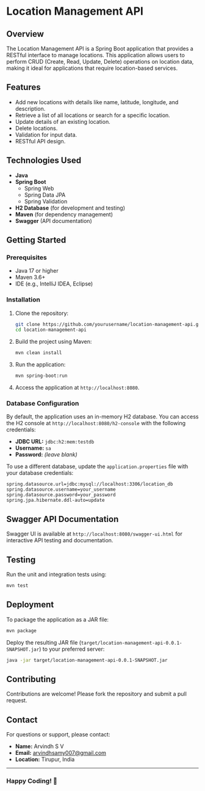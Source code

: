 # Location Management API

## Overview
The Location Management API is a Spring Boot application that provides a RESTful interface to manage locations. This application allows users to perform CRUD (Create, Read, Update, Delete) operations on location data, making it ideal for applications that require location-based services.

## Features
- Add new locations with details like name, latitude, longitude, and description.
- Retrieve a list of all locations or search for a specific location.
- Update details of an existing location.
- Delete locations.
- Validation for input data.
- RESTful API design.

## Technologies Used
- **Java**
- **Spring Boot**
  - Spring Web
  - Spring Data JPA
  - Spring Validation
- **H2 Database** (for development and testing)
- **Maven** (for dependency management)
- **Swagger** (API documentation)

## Getting Started

### Prerequisites
- Java 17 or higher
- Maven 3.6+
- IDE (e.g., IntelliJ IDEA, Eclipse)

### Installation
1. Clone the repository:
   ```bash
   git clone https://github.com/yourusername/location-management-api.git
   cd location-management-api
   ```
2. Build the project using Maven:
   ```bash
   mvn clean install
   ```
3. Run the application:
   ```bash
   mvn spring-boot:run
   ```
4. Access the application at `http://localhost:8080`.

### Database Configuration
By default, the application uses an in-memory H2 database. You can access the H2 console at `http://localhost:8080/h2-console` with the following credentials:
- **JDBC URL:** `jdbc:h2:mem:testdb`
- **Username:** `sa`
- **Password:** *(leave blank)*

To use a different database, update the `application.properties` file with your database credentials:
```properties
spring.datasource.url=jdbc:mysql://localhost:3306/location_db
spring.datasource.username=your_username
spring.datasource.password=your_password
spring.jpa.hibernate.ddl-auto=update
```




## Swagger API Documentation
Swagger UI is available at `http://localhost:8080/swagger-ui.html` for interactive API testing and documentation.

## Testing
Run the unit and integration tests using:
```bash
mvn test
```

## Deployment
To package the application as a JAR file:
```bash
mvn package
```
Deploy the resulting JAR file (`target/location-management-api-0.0.1-SNAPSHOT.jar`) to your preferred server:
```bash
java -jar target/location-management-api-0.0.1-SNAPSHOT.jar
```


## Contributing
Contributions are welcome! Please fork the repository and submit a pull request.

## Contact
For questions or support, please contact:
- **Name:** Arvindh S V
- **Email:** arvindhsamy007@gmail.com
- **Location:** Tirupur, India

---

### Happy Coding! 🚀
